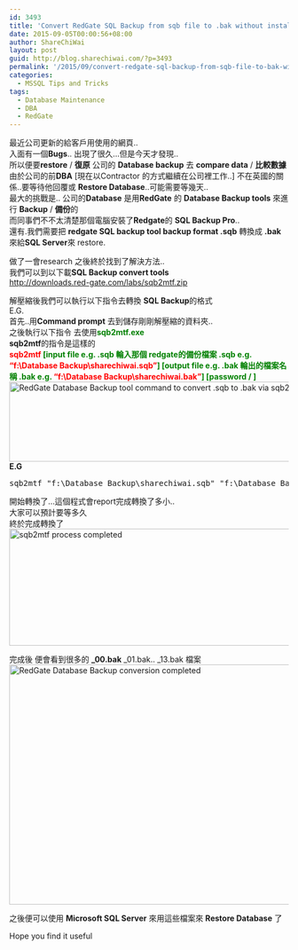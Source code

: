 ```yaml
---
id: 3493
title: 'Convert RedGate SQL Backup from sqb file to .bak without installing RedGate &#8211; 如何轉換 Redgate的 sqb file 到 SQL Server 能restore的 .bak 檔案'
date: 2015-09-05T00:00:56+08:00
author: ShareChiWai
layout: post
guid: http://blog.sharechiwai.com/?p=3493
permalink: '/2015/09/convert-redgate-sql-backup-from-sqb-file-to-bak-without-installing-redgate-%e5%a6%82%e4%bd%95%e8%bd%89%e6%8f%9b-redgate%e7%9a%84-sqb-file-%e5%88%b0-sql-server-%e8%83%bdrestore%e7%9a%84-bak/'
categories:
  - MSSQL Tips and Tricks
tags:
  - Database Maintenance
  - DBA
  - RedGate
---
```

最近公司更新的給客戶用使用的網頁..  
入面有一個**Bugs**.. 出現了很久&#8230;但是今天才發現..  
所以便要**restore** / **復原** 公司的 **Database backup** 去 **compare data** / **比較數據**  
由於公司的前**DBA** [現在以Contractor 的方式繼續在公司裡工作..] 不在英國的關係..要等待他回覆或 **Restore Database**..可能需要等幾天..  
最大的挑戰是.. 公司的**Database** 是用**RedGate** 的 **Database Backup tools** 來進行 **Backup** / **備份**的  
而同事們不不太清楚那個電腦安裝了**Redgate**的 **SQL Backup Pro**..  
還有.我們需要把 **redgate SQL backup tool backup format .sqb** 轉換成 **.bak** 來給**SQL Server**來 restore.

做了一會research 之後終於找到了解決方法..  
我們可以到以下載**SQL Backup convert tools**  
<a href="http://downloads.red-gate.com/labs/sqb2mtf.zip" target="_blank">http://downloads.red-gate.com/labs/sqb2mtf.zip</a>

解壓縮後我們可以執行以下指令去轉換 **SQL Backup**的格式  
E.G.  
首先..用**Command prompt** 去到儲存剛剛解壓縮的資料夾..  
之後執行以下指令 去使用<span style="color: #008000;"><strong>sqb2mtf.exe</strong></span>  
**sqb2mtf**的指令是這樣的  
**<span style="color: #008000;"><span style="color: #ff0000;">sqb2mtf</span> [input file e.g. .sqb 輪入那個 redgate的備份檔案 .sqb e.g.<span style="color: #ff0000;"> &#8220;f:\Database Backup\sharechiwai.sqb&#8221;</span>] [output file e.g. .bak 輪出的檔案名稱 .bak e.g. <span style="color: #ff0000;">&#8220;f:\Database Backup\sharechiwai.bak&#8221;</span>] [password / ]</span>**  
<img class="alignnone" src="https://i1.wp.com/farm6.static.flickr.com/5617/20382458040_70c7c0a4d0_z.jpg?resize=625%2C144" alt="RedGate Database Backup tool command to convert .sqb to .bak via sqb2mtf tools" width="625" height="144" data-recalc-dims="1" />  
**E.G**

<pre>sqb2mtf "f:\Database Backup\sharechiwai.sqb" "f:\Database Backup\sharechiwai.bak"
</pre>

開始轉換了&#8230;這個程式會report完成轉換了多小..  
大家可以預計要等多久  
終於完成轉換了  
<img class="alignnone" src="https://i1.wp.com/farm6.static.flickr.com/5753/20382449088_0689d25ca1_z.jpg?resize=625%2C211" alt="sqb2mtf process completed" width="625" height="211" data-recalc-dims="1" /> 

完成後 便會看到很多的 **_00.bak** \_01.bak.. \_13.bak 檔案  
<img class="alignnone" src="https://i0.wp.com/farm6.static.flickr.com/5741/20383760959_fb789c5b1c_z.jpg?resize=625%2C433" alt="RedGate Database Backup conversion completed" width="625" height="433" data-recalc-dims="1" /> 

之後便可以使用 **Microsoft SQL Server** 來用這些檔案來 **Restore Database** 了

Hope you find it useful